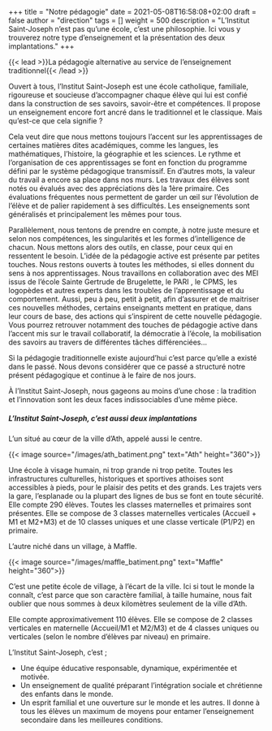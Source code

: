 +++
title       = "Notre pédagogie"
date        = 2021-05-08T16:58:08+02:00
draft       = false
author      = "direction"
tags        = []
weight = 500
description = "L’Institut Saint-Joseph n’est pas qu’une école, c’est une philosophie. Ici vous y trouverez notre type d’enseignement et la présentation des deux implantations."
+++

{{< lead >}}La pédagogie alternative au service de l’enseignement traditionnel{{< /lead >}}

Ouvert à tous, l’Institut Saint-Joseph est une école catholique, familiale, rigoureuse et soucieuse d’accompagner chaque élève qui lui est confié dans la construction de ses savoirs, savoir-être et compétences. Il propose un enseignement encore fort ancré dans le traditionnel et le classique. Mais qu’est-ce que cela signifie ?

Cela veut dire que nous mettons toujours l’accent sur les apprentissages de certaines matières dites académiques, comme les langues, les mathématiques, l’histoire, la géographie et les sciences. Le rythme et l’organisation de ces apprentissages se font en fonction du programme défini par le système pédagogique transmissif. En d’autres mots, la valeur du travail a encore sa place dans nos murs.
Les travaux des élèves sont notés ou évalués avec des appréciations dès la 1ère primaire. Ces évaluations fréquentes nous permettent de garder un œil sur l’évolution de l’élève et de palier rapidement à ses difficultés. Les enseignements sont généralisés et principalement les mêmes pour tous.

Parallèlement, nous tentons de prendre en compte, à notre juste mesure et selon nos compétences, les singularités et les formes d’intelligence de chacun. Nous mettons alors des outils, en classe, pour ceux qui en ressentent le besoin. L’idée de la pédagogie active est présente par petites touches. Nous restons ouverts à toutes les méthodes, si elles donnent du sens à nos apprentissages. Nous travaillons en collaboration avec des MEI  issus de l’école Sainte Gertrude de Brugelette, le PARI , le CPMS, les logopèdes et autres experts dans les troubles de l’apprentissage et du comportement. Aussi, peu à peu, petit à petit, afin d’assurer et de maitriser ces nouvelles méthodes, certains enseignants mettent en pratique, dans leur cours de base, des actions qui s’inspirent  de cette nouvelle pédagogie. Vous pourrez retrouver notamment des touches de pédagogie active dans l’accent mis sur le travail collaboratif, la démocratie à l’école, la mobilisation des savoirs au travers de différentes tâches différenciées…

Si la pédagogie traditionnelle existe aujourd’hui c’est parce qu’elle a existé dans le passé. Nous devons considérer que ce passé a structuré notre présent pédagogique et continue à le faire de nos jours.

À l’Institut Saint-Joseph, nous gageons au moins d’une chose : la tradition et l’innovation sont les deux faces indissociables d’une même pièce.

##### L’Institut Saint-Joseph, c’est aussi deux implantations

L’un situé au cœur de la ville d’Ath, appelé aussi le centre.

{{< image source="/images/ath_batiment.png" text="Ath" height="360">}}

Une école à visage humain, ni trop grande ni trop petite. Toutes les infrastructures culturelles, historiques et sportives athoises sont accessibles à pieds, pour le plaisir des petits et des grands. Les trajets vers la gare, l’esplanade ou la plupart des lignes de bus se font en toute sécurité.
Elle compte 290 élèves. Toutes les classes maternelles et primaires sont présentes. Elle se compose de 3 classes maternelles verticales (Accueil + M1 et M2+M3) et de 10 classes uniques et une classe verticale (P1/P2) en primaire.

L’autre niché dans un village, à Maffle.

{{< image source="/images/maffle_batiment.png" text="Maffle" height="360">}}

C’est une petite école de village, à l’écart de la ville. Ici si tout le monde la connaît, c’est parce que son caractère familial, à taille humaine, nous fait oublier que nous sommes à deux kilomètres seulement de la ville d’Ath.

Elle compte approximativement 110 élèves. Elle se compose de 2 classes verticales en maternelle (Accueil/M1 et M2/M3) et de 4 classes uniques ou verticales (selon le nombre d’élèves par niveau) en primaire.


L’Institut Saint-Joseph, c’est ;
*	Une équipe éducative responsable, dynamique, expérimentée et motivée.
*	Un enseignement de qualité préparant l’intégration sociale et chrétienne des enfants dans le monde.
*	Un esprit familial et une ouverture sur le monde et les autres. Il donne à tous les élèves un maximum de moyens pour entamer l’enseignement secondaire dans les meilleures conditions.
